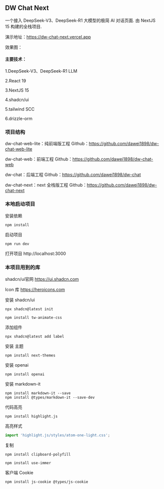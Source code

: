 ## DW Chat Next

一个接入 DeepSeek-V3、DeepSeek-R1 大模型的极简 AI 对话页面. 
由 NextJS 15 构建的全栈项目.


演示地址：https://dw-chat-next.vercel.app

效果图：



#### 主要技术：

1.DeepSeek-V3、DeepSeek-R1 LLM

2.React 19

3.NextJS 15

4.shadcn/ui

5.tailwind SCC

6.drizzle-orm


### 项目结构

dw-chat-web-lite：纯前端版工程     Github：https://github.com/dawei1898/dw-chat-web-lite

dw-chat-web：前端工程        Github：https://github.com/dawei1898/dw-chat-web

dw-chat：后端工程        Github：https://github.com/dawei1898/dw-chat

dw-chat-next：next 全栈版工程      Github：https://github.com/dawei1898/dw-chat-next



### 本地启动项目

安装依赖
```shell
npm install
```

启动项目

```bash
npm run dev
```

打开项目 http://localhost:3000




### 本项目用到的库

shadcn/ui官网  https://ui.shadcn.com

Icon 库 https://heroicons.com

安装 shadcn/ui
```shell
npx shadcn@latest init
```

```shell
npm install tw-animate-css
```

添加组件
```shell
npx shadcn@latest add label
```

安装 主题
```shell
npm install next-themes
```

安装 openai
```shell
npm install openai
```

安装 markdown-it
```shell
npm install markdown-it --save
npm install @types/markdown-it --save-dev
```

代码高亮
```shell
npm install highlight.js
```
高亮样式
```ts
import 'highlight.js/styles/atom-one-light.css';
```

复制
```shell
npm install clipboard-polyfill
```

```shell
npm install use-immer
```

客户端 Cookie
```shell
npm install js-cookie @types/js-cookie
```